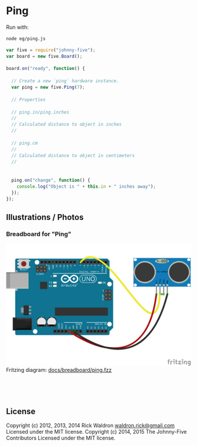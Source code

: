 <!--remove-start-->

# Ping





Run with:
```bash
node eg/ping.js
```

<!--remove-end-->

```javascript
var five = require("johnny-five");
var board = new five.Board();

board.on("ready", function() {

  // Create a new `ping` hardware instance.
  var ping = new five.Ping(7);

  // Properties

  // ping.in/ping.inches
  //
  // Calculated distance to object in inches
  //

  // ping.cm
  //
  // Calculated distance to object in centimeters
  //


  ping.on("change", function() {
    console.log("Object is " + this.in + " inches away");
  });
});

```


## Illustrations / Photos


### Breadboard for "Ping"



![docs/breadboard/ping.png](breadboard/ping.png)<br>
Fritzing diagram: [docs/breadboard/ping.fzz](breadboard/ping.fzz)

&nbsp;





&nbsp;

<!--remove-start-->

## License
Copyright (c) 2012, 2013, 2014 Rick Waldron <waldron.rick@gmail.com>
Licensed under the MIT license.
Copyright (c) 2014, 2015 The Johnny-Five Contributors
Licensed under the MIT license.

<!--remove-end-->
